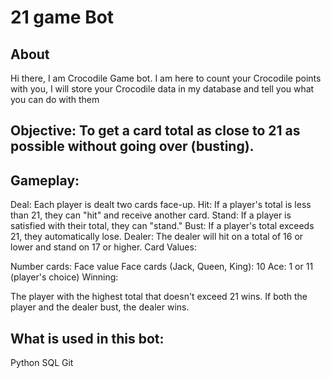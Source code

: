 # 21 game Bot

## About
Hi there, I am Crocodile Game bot.
I am here to count your Crocodile points with you, I will store your Crocodile data in my database and tell you what you can do with them

## Objective: To get a card total as close to 21 as possible without going over (busting).

## Gameplay:

Deal: Each player is dealt two cards face-up.
Hit: If a player's total is less than 21, they can "hit" and receive another card.
Stand: If a player is satisfied with their total, they can "stand."
Bust: If a player's total exceeds 21, they automatically lose.
Dealer: The dealer will hit on a total of 16 or lower and stand on 17 or higher.
Card Values:

Number cards: Face value
Face cards (Jack, Queen, King): 10
Ace: 1 or 11 (player's choice)
Winning:

The player with the highest total that doesn't exceed 21 wins.
If both the player and the dealer bust, the dealer wins.


## What is used in this bot:
Python
SQL
Git
